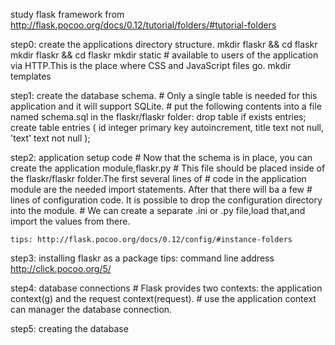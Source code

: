
study flask framework from http://flask.pocoo.org/docs/0.12/tutorial/folders/#tutorial-folders

step0: create the applications directory structure.
    mkdir flaskr && cd flaskr
    mkdir flaskr && cd flaskr
    mkdir static    # available to users of the application via HTTP.This is the place where CSS and JavaScript files go.
    mkdir templates

step1: create the database schema.
    # Only a single table is needed for this application and it will support SQLite.
    # put the following contents into a file named schema.sql in the flaskr/flaskr folder:
    drop table if exists entries;
    create table entries (
            id integer primary key autoincrement,
            title text not null,
            'text' text not null
    );

step2: application setup code
    # Now that the schema is in place, you can create the application module,flaskr.py
    # This file should be placed inside of the flaskr/flaskr folder.The first several lines of
    # code in the application module are the needed import statements. After that there will ba a few
    # lines of configuration code. It is possible to drop the configuration directory into the module.
    # We can create a separate .ini or .py file,load that,and import the values from there.

    tips: http://flask.pocoo.org/docs/0.12/config/#instance-folders


step3: installing flaskr as a package
        tips: command line address http://click.pocoo.org/5/


step4: database connections
    # Flask provides two contexts: the application context(g) and the request context(request).
    # use the application context can manager the database connection.


step5: creating the database

